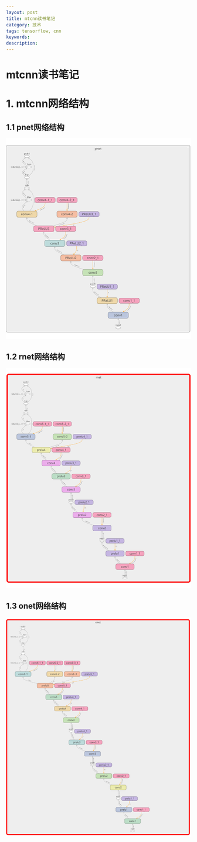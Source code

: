 ```yaml
---
layout: post
title: mtcnn读书笔记
category: 技术
tags: tensorflow, cnn
keywords: 
description: 
---
```


# mtcnn读书笔记

# 1. mtcnn网络结构
## 1.1 pnet网络结构
![pnet网络结构](/public/img/mtcnn/pnet.png)

## 1.2 rnet网络结构
![rnet网络结构](/public/img/mtcnn/rnet.png)

## 1.3 onet网络结构
![onet网络结构](/public/img/mtcnn/onet.png)
